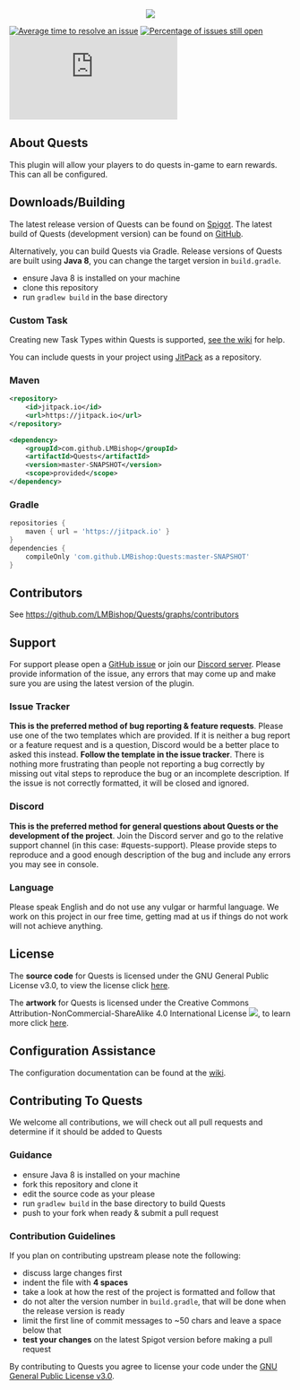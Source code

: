 <div align="center">
<img align="center" src="https://leonardobishop.com/artwork/QUESTS%20BANNER%20NO%20BACKGROUND.png"></img><br>
</div>

[![Average time to resolve an issue](http://isitmaintained.com/badge/resolution/LMBishop/Quests.svg)](http://isitmaintained.com/project/LMBishop/Quests "Average time to resolve an issue") [![Percentage of issues still open](http://isitmaintained.com/badge/open/LMBishop/Quests.svg)](http://isitmaintained.com/project/LMBishop/Quests "Percentage of issues still open") ![Downloads](https://mc-download-badges.herokuapp.com/services/spigotsongoda/downloads.php?spigot=23696&songoda=quests-quests)
## About Quests
This plugin will allow your players to do quests in-game to earn rewards. This can all be configured.

## Downloads/Building
The latest release version of Quests can be found on [Spigot](https://www.spigotmc.org/resources/▶-quests-◀-set-up-goals-for-players.23696/).
The latest build of Quests (development version) can be found on [GitHub](https://github.com/LMBishop/Quests/actions).

Alternatively, you can build Quests via Gradle. Release versions of Quests are built using **Java 8**, you can change the target version in ``build.gradle``.
* ensure Java 8 is installed on your machine
* clone this repository
* run ``gradlew build`` in the base directory

### Custom Task
Creating new Task Types within Quests is supported, [see the wiki](https://github.com/LMBishop/Quests/wiki/New-Task-Type) for help.

You can include quests in your project using [JitPack](https://jitpack.io/#LMBishop/Quests) as a repository.

### Maven
```xml
<repository>
    <id>jitpack.io</id>
    <url>https://jitpack.io</url>
</repository>
```
```xml
<dependency>
    <groupId>com.github.LMBishop</groupId>
    <artifactId>Quests</artifactId>
    <version>master-SNAPSHOT</version>
    <scope>provided</scope>
</dependency>
```

### Gradle
```groovy
repositories {
    maven { url = 'https://jitpack.io' }
}  
dependencies {
    compileOnly 'com.github.LMBishop:Quests:master-SNAPSHOT'
}
```

## Contributors
See https://github.com/LMBishop/Quests/graphs/contributors

## Support
For support please open a [GitHub issue](https://github.com/LMBishop/Quests/issues) or join our [Discord server](https://discord.gg/mQ2RcJC). Please provide information of the issue, any errors that may come up and make sure you are using the latest version of the plugin.

### Issue Tracker
**This is the preferred method of bug reporting & feature requests**. Please use one of the two templates which are provided. If it is neither a bug report or a feature request and is a question, Discord would be a better place to asked this instead. **Follow the template in the issue tracker**. There is nothing more frustrating than people not reporting a bug correctly by missing out vital steps to reproduce the bug or an incomplete description. If the issue is not correctly formatted, it will be closed and ignored.

### Discord
**This is the preferred method for general questions about Quests or the development of the project**. Join the Discord server and go to the relative support channel (in this case: #quests-support). Please provide steps to reproduce and a good enough description of the bug and include any errors you may see in console.

### Language
Please speak English and do not use any vulgar or harmful language. We work on this project in our free time, getting mad at us if things do not work will not achieve anything.

## License
The **source code** for Quests is licensed under the GNU General Public License v3.0, to view the license click [here](https://github.com/LMBishop/Quests/blob/master/LICENSE.txt).

The **artwork** for Quests is licensed under the Creative Commons Attribution-NonCommercial-ShareAlike 4.0 International License ![](https://i.creativecommons.org/l/by-nc-sa/4.0/80x15.png), to learn more click [here](https://creativecommons.org/licenses/by-nc-sa/4.0/).

## Configuration Assistance
The configuration documentation can be found at the [wiki](https://github.com/LMBishop/Quests/wiki/Creating-A-Quest-Or-Category).

## Contributing To Quests
We welcome all contributions, we will check out all pull requests and determine if it should be added to Quests 
### Guidance 
* ensure Java 8 is installed on your machine
* fork this repository and clone it
* edit the source code as your please
* run ``gradlew build`` in the base directory to build Quests
* push to your fork when ready & submit a pull request

### Contribution Guidelines
If you plan on contributing upstream please note the following:
* discuss large changes first
* indent the file with **4 spaces**
* take a look at how the rest of the project is formatted and follow that
* do not alter the version number in ``build.gradle``, that will be done when the release version is ready
* limit the first line of commit messages to ~50 chars and leave a space below that
* **test your changes** on the latest Spigot version before making a pull request

By contributing to Quests you agree to license your code under the [GNU General Public License v3.0](https://github.com/LMBishop/Quests/blob/master/LICENSE).
